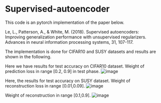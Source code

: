 # Supervised-autoencoder

This code is an pytorch implementation of the paper below. 

Le, L., Patterson, A., & White, M. (2018). Supervised autoencoders: Improving generalization performance with unsupervised regularizers. Advances in neural information processing systems, 31, 107-117.

The implementation is done for CIFAR10 and SUSY datasets and results are shown in the following.

Here we have results for test accuracy on CIFAR10 dataset. Weight of prediction loss in range [0.2, 0.9] in test phase.
![image](https://user-images.githubusercontent.com/15813546/107555534-21b47480-6b8c-11eb-843e-b23ff9eb73b5.png)


Here, the results for test accuracy on SUSY dataset.
Weight of reconstruction loss in range [0.01,0.09].
![image](https://user-images.githubusercontent.com/15813546/107555741-650ee300-6b8c-11eb-98f2-d3fdc59c8af7.png)

Weight of reconstruction in range [0.1,0.9].
![image](https://user-images.githubusercontent.com/15813546/107555815-7952e000-6b8c-11eb-929c-6e5038dcbb4e.png)
